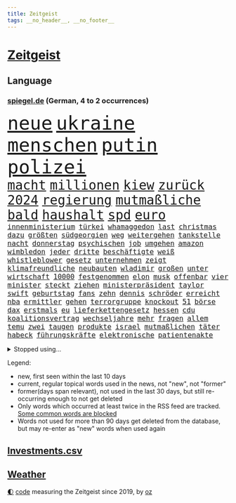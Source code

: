 ```yaml
---
title: Zeitgeist
tags: __no_header__, __no_footer__
---
```


# [Zeitgeist](https://oliz.io/zeitgeist/)

## Language

<h3><a href="https://www.spiegel.de" target="_blank">spiegel.de</a> (German, 4 to 2 occurrences)</h3>
<p style="font-family:monospace">
<span style="font-size:32pt"><a href="news_links.html#neue" class="current">neue</a></span>
<span style="font-size:32pt"><a href="news_links.html#ukraine" class="current">ukraine</a></span>
<span style="font-size:32pt"><a href="news_links.html#menschen" class="current">menschen</a></span>
<span style="font-size:32pt"><a href="news_links.html#putin" class="current">putin</a></span>
<span style="font-size:32pt"><a href="news_links.html#polizei" class="current">polizei</a></span>
<br>
<span style="font-size:22pt"><a href="news_links.html#macht" class="current">macht</a></span>
<span style="font-size:22pt"><a href="news_links.html#millionen" class="current">millionen</a></span>
<span style="font-size:22pt"><a href="news_links.html#kiew" class="current">kiew</a></span>
<span style="font-size:22pt"><a href="news_links.html#zurück" class="current">zurück</a></span>
<span style="font-size:22pt"><a href="news_links.html#2024" class="current">2024</a></span>
<span style="font-size:22pt"><a href="news_links.html#regierung" class="current">regierung</a></span>
<span style="font-size:22pt"><a href="news_links.html#mutmaßliche" class="current">mutmaßliche</a></span>
<span style="font-size:22pt"><a href="news_links.html#bald" class="current">bald</a></span>
<span style="font-size:22pt"><a href="news_links.html#haushalt" class="current">haushalt</a></span>
<span style="font-size:22pt"><a href="news_links.html#spd" class="current">spd</a></span>
<span style="font-size:22pt"><a href="news_links.html#euro" class="current">euro</a></span>
<br>
<span style="font-size:12pt"><a href="news_links.html#innenministerium" class="current">innenministerium</a></span>
<span style="font-size:12pt"><a href="news_links.html#türkei" class="current">türkei</a></span>
<span style="font-size:12pt"><a href="news_links.html#whamaggedon" class="new">whamaggedon</a></span>
<span style="font-size:12pt"><a href="news_links.html#last" class="current">last</a></span>
<span style="font-size:12pt"><a href="news_links.html#christmas" class="current">christmas</a></span>
<span style="font-size:12pt"><a href="news_links.html#dazu" class="current">dazu</a></span>
<span style="font-size:12pt"><a href="news_links.html#größten" class="current">größten</a></span>
<span style="font-size:12pt"><a href="news_links.html#südgeorgien" class="new">südgeorgien</a></span>
<span style="font-size:12pt"><a href="news_links.html#weg" class="current">weg</a></span>
<span style="font-size:12pt"><a href="news_links.html#weitergehen" class="current">weitergehen</a></span>
<span style="font-size:12pt"><a href="news_links.html#tankstelle" class="current">tankstelle</a></span>
<span style="font-size:12pt"><a href="news_links.html#nacht" class="current">nacht</a></span>
<span style="font-size:12pt"><a href="news_links.html#donnerstag" class="current">donnerstag</a></span>
<span style="font-size:12pt"><a href="news_links.html#psychischen" class="current">psychischen</a></span>
<span style="font-size:12pt"><a href="news_links.html#job" class="current">job</a></span>
<span style="font-size:12pt"><a href="news_links.html#umgehen" class="current">umgehen</a></span>
<span style="font-size:12pt"><a href="news_links.html#amazon" class="current">amazon</a></span>
<span style="font-size:12pt"><a href="news_links.html#wimbledon" class="new">wimbledon</a></span>
<span style="font-size:12pt"><a href="news_links.html#jeder" class="current">jeder</a></span>
<span style="font-size:12pt"><a href="news_links.html#dritte" class="current">dritte</a></span>
<span style="font-size:12pt"><a href="news_links.html#beschäftigte" class="current">beschäftigte</a></span>
<span style="font-size:12pt"><a href="news_links.html#weiß" class="current">weiß</a></span>
<span style="font-size:12pt"><a href="news_links.html#whistleblower" class="new">whistleblower</a></span>
<span style="font-size:12pt"><a href="news_links.html#gesetz" class="current">gesetz</a></span>
<span style="font-size:12pt"><a href="news_links.html#unternehmen" class="current">unternehmen</a></span>
<span style="font-size:12pt"><a href="news_links.html#zeigt" class="current">zeigt</a></span>
<span style="font-size:12pt"><a href="news_links.html#klimafreundliche" class="current">klimafreundliche</a></span>
<span style="font-size:12pt"><a href="news_links.html#neubauten" class="current">neubauten</a></span>
<span style="font-size:12pt"><a href="news_links.html#wladimir" class="current">wladimir</a></span>
<span style="font-size:12pt"><a href="news_links.html#großen" class="current">großen</a></span>
<span style="font-size:12pt"><a href="news_links.html#unter" class="current">unter</a></span>
<span style="font-size:12pt"><a href="news_links.html#wirtschaft" class="current">wirtschaft</a></span>
<span style="font-size:12pt"><a href="news_links.html#10000" class="current">10000</a></span>
<span style="font-size:12pt"><a href="news_links.html#festgenommen" class="current">festgenommen</a></span>
<span style="font-size:12pt"><a href="news_links.html#elon" class="current">elon</a></span>
<span style="font-size:12pt"><a href="news_links.html#musk" class="current">musk</a></span>
<span style="font-size:12pt"><a href="news_links.html#offenbar" class="current">offenbar</a></span>
<span style="font-size:12pt"><a href="news_links.html#vier" class="current">vier</a></span>
<span style="font-size:12pt"><a href="news_links.html#minister" class="current">minister</a></span>
<span style="font-size:12pt"><a href="news_links.html#steckt" class="current">steckt</a></span>
<span style="font-size:12pt"><a href="news_links.html#ziehen" class="current">ziehen</a></span>
<span style="font-size:12pt"><a href="news_links.html#ministerpräsident" class="current">ministerpräsident</a></span>
<span style="font-size:12pt"><a href="news_links.html#taylor" class="current">taylor</a></span>
<span style="font-size:12pt"><a href="news_links.html#swift" class="current">swift</a></span>
<span style="font-size:12pt"><a href="news_links.html#geburtstag" class="current">geburtstag</a></span>
<span style="font-size:12pt"><a href="news_links.html#fans" class="current">fans</a></span>
<span style="font-size:12pt"><a href="news_links.html#zehn" class="current">zehn</a></span>
<span style="font-size:12pt"><a href="news_links.html#dennis" class="current">dennis</a></span>
<span style="font-size:12pt"><a href="news_links.html#schröder" class="current">schröder</a></span>
<span style="font-size:12pt"><a href="news_links.html#erreicht" class="current">erreicht</a></span>
<span style="font-size:12pt"><a href="news_links.html#nba" class="current">nba</a></span>
<span style="font-size:12pt"><a href="news_links.html#ermittler" class="current">ermittler</a></span>
<span style="font-size:12pt"><a href="news_links.html#gehen" class="current">gehen</a></span>
<span style="font-size:12pt"><a href="news_links.html#terrorgruppe" class="current">terrorgruppe</a></span>
<span style="font-size:12pt"><a href="news_links.html#knockout" class="current">knockout</a></span>
<span style="font-size:12pt"><a href="news_links.html#51" class="current">51</a></span>
<span style="font-size:12pt"><a href="news_links.html#börse" class="current">börse</a></span>
<span style="font-size:12pt"><a href="news_links.html#dax" class="current">dax</a></span>
<span style="font-size:12pt"><a href="news_links.html#erstmals" class="current">erstmals</a></span>
<span style="font-size:12pt"><a href="news_links.html#eu" class="current">eu</a></span>
<span style="font-size:12pt"><a href="news_links.html#lieferkettengesetz" class="current">lieferkettengesetz</a></span>
<span style="font-size:12pt"><a href="news_links.html#hessen" class="current">hessen</a></span>
<span style="font-size:12pt"><a href="news_links.html#cdu" class="current">cdu</a></span>
<span style="font-size:12pt"><a href="news_links.html#koalitionsvertrag" class="current">koalitionsvertrag</a></span>
<span style="font-size:12pt"><a href="news_links.html#wechseljahre" class="current">wechseljahre</a></span>
<span style="font-size:12pt"><a href="news_links.html#mehr" class="current">mehr</a></span>
<span style="font-size:12pt"><a href="news_links.html#fragen" class="current">fragen</a></span>
<span style="font-size:12pt"><a href="news_links.html#allem" class="current">allem</a></span>
<span style="font-size:12pt"><a href="news_links.html#temu" class="new">temu</a></span>
<span style="font-size:12pt"><a href="news_links.html#zwei" class="current">zwei</a></span>
<span style="font-size:12pt"><a href="news_links.html#taugen" class="current">taugen</a></span>
<span style="font-size:12pt"><a href="news_links.html#produkte" class="current">produkte</a></span>
<span style="font-size:12pt"><a href="news_links.html#israel" class="current">israel</a></span>
<span style="font-size:12pt"><a href="news_links.html#mutmaßlichen" class="current">mutmaßlichen</a></span>
<span style="font-size:12pt"><a href="news_links.html#täter" class="current">täter</a></span>
<span style="font-size:12pt"><a href="news_links.html#habeck" class="current">habeck</a></span>
<span style="font-size:12pt"><a href="news_links.html#führungskräfte" class="current">führungskräfte</a></span>
<span style="font-size:12pt"><a href="news_links.html#elektronische" class="current">elektronische</a></span>
<span style="font-size:12pt"><a href="news_links.html#patientenakte" class="new">patientenakte</a></span>
</p>
<details>
<summary>Stopped using...</summary>
<p class="former" style="font-size:12pt">
ursache(1149) appelliert(1148) gestohlen(1148) umfeld(1148) geholfen(1147) griechenland(1147) modelle(1147) vermutlich(1147) 100000(1146) 2000(1146) aussicht(1146) flüge(1146) strafen(1146) untersuchung(1146) and(1145) berühmt(1145) dauerhaft(1145) demokraten(1145) klimaneutral(1145) landesregierung(1145) reformen(1145) uhr(1145) enorm(1144) frankfurter(1144) präsentieren(1144) spanier(1144) stich(1144) überwinden(1144) arbeitsplatz(1143) bedenken(1143) enttäuscht(1143) mahnt(1143) queen(1143) verschoben(1143) öffnen(1143) befinden(1142) betreiber(1142) demonstranten(1142) facebook(1142) gemeinden(1142) kalifornien(1142) kennt(1142) männern(1142) niveau(1142) 2016(1141) bundespolizei(1141) chelsea(1141) hinterlassen(1141) klare(1141) kämpfer(1141) leute(1141) regisseur(1141) wolfsburg(1141) aufgefordert(1140) begründung(1140) flugzeuge(1140) pandemie(1140) sonne(1140) asche(1139) bitten(1139) deutet(1139) ruhe(1139) seitdem(1139) verdachts(1139) ausbau(1138) menge(1138) schlimmsten(1138) wünschen(1138) appell(1137) bekämpfen(1137) freut(1137) islamischen(1137) mengen(1137) ursula(1137) weltwirtschaft(1137) west(1137) österreichischen(1137) august(1136) nachwuchs(1136) nord(1136) riss(1136) starken(1136) suspendiert(1136) üben(1136) aufgegeben(1135) australische(1135) belarussische(1135) bloß(1135) entscheidenden(1135) ii(1135) nahmen(1135) siegen(1135) zählen(1135) hans(1134) tokio(1134) litauen(1133) rat(1133) senkt(1133) werke(1133) runde(1132) achten(1131) bundesstaat(1131) käufer(1131) leyen(1131) siegte(1129) störung(1129) verspielt(1129) betont(1128) euparlament(1128) gefragt(1128) herr(1128) mitteln(1128) form(1127) genauso(1127) porsche(1126) verbessert(1126) entwickeln(1125) königin(1125) tragödie(1125) wien(1123) erwischt(1122) dein(1121) eigenes(1119) teilnahme(1119) apps(1116) istanbul(1116) vorwürfen(1115) heftiger(1114) erstochen(1112) besteht(1108) georg(1107) uhaft(1107) teilt(1106) staatlichen(1101) elizabeth(1097) bewegt(1096) einblicke(1091) rakete(1086) blinken(1076) flog(1076) polizeiruf(1050) cent(1041) lehrerin(1017) notstand(1001) angebote(965) airline(951) militärische(940) lediglich(926) waldbrände(920) flohen(902) zerstörte(888) djoković(881) kroatien(881) australischen(864) autoren(864) weibliche(846) zerstörten(845) befürwortet(835) ali(830) drauf(823) gehälter(806) hawaii(806) irritiert(806) eindeutig(805) gefiel(801) erreichte(797) offene(796) spiegelkorrespondent(789) großbank(784) australiens(780) energiekosten(778) gefeuert(777) russisches(753) unbekannter(752) geringer(739) schärfere(735) auge(734) laura(732) mache(728) kiews(726) einziger(722) kretschmann(720) sank(720) angekündigte(715) beschossen(714) pink(714) kriegs(713) klappt(706) rasch(704) propaganda(701) geschah(696) verpflichtung(687) krim(684) wolf(684) großbrand(680) untergang(680) explosionen(677) euch(668) verbessern(667) lohnen(662) 2014(661) unwetter(645) abseits(644) benötigt(640) 98(638) absagen(638) fluss(636) beschuss(634) besetzte(630) arbeitszeit(628) nebenbei(627) töchter(622) kasse(614) rezession(614) bewusst(613) saporischschja(612) braunschweig(604) kalt(602) bezeichnen(600) auslöser(593) drohe(593) herrschte(593) spannung(587) weitermachen(585) nachfolgerin(583) besetzen(580) versöhnung(571) prominenten(562) mordfall(561) unterliegt(559) zunahme(556) grünenpolitikerin(553) 110(548) exuspräsident(548) budapest(546) debattiert(546) 8(545) 54(537) lob(536) irgendwann(534) 86(533) finde(525) ängste(522) feuert(518) baum(515) demenz(515) nahrung(515) kostete(513) riesig(510) erdbeben(509) erlegen(504) berlinneukölln(500) fassungslos(500) effekt(490) tode(487) offenlegen(484) notruf(481) werben(479) aufbau(474) führten(473) sperren(469) hände(466) ukrainerusslandnews(465) größeres(462) wunderbar(461) entkommen(459) herunter(459) gott(456) klettert(455) lettland(451) ausgestattet(438) praktisch(434) winzer(434) branchen(430) sohnes(427) kurzen(424) persönlichen(424) kompliziert(422) immobilienkonzern(420) adidas(419) direktor(418) bruch(416) knappe(413) ausgegeben(410) angewiesen(407) baustellen(399) eric(390) gegessen(388) beantragen(387) apples(378) adolf(377) spielzeug(377) credit(376) suisse(376) trotzen(376) 21jährige(375) singt(374) reichlich(372) siemens(368) stimmten(368) verdoppeln(367) skepsis(365) roland(363) 1991(362) landesweiten(362) saarlouis(362) technische(359) verbannt(357) wiederholen(354) marcel(349) erstickt(348) muster(347) emails(346) kandidieren(346) segeln(345) leblos(344) verschafft(343) escooter(340) konzernchef(336) lockt(336) einkaufszentrum(335) sensation(334) aggressiv(333) überflüssig(329) beliebter(328) geschwister(328) gegründet(327) zehnte(326) regenfälle(325) csupolitiker(324) forscherteam(324) revision(324) immobilienpreise(322) satellitenbild(322) djirsarai(321) fdpgeneralsekretär(321) aussieht(320) komplizierten(320) sammlung(320) herstellers(319) täglichen(319) grünenchefin(318) statistik(318) eiltempo(317) erlag(316) gedenken(314) fernando(312) initiative(312) alcaraz(310) konto(309) autofahren(307) umfasst(307) befasst(306) ausgerufen(302) angestiegen(301) gedemütigt(301) schwache(301) neunzigerjahren(299) nicolas(299) eskalierte(297) inseln(297) stürmte(293) handwerker(292) segelboot(291) 46(290) tarifverhandlungen(288) baltikum(285) ministerpräsidenten(282) dienen(281) toll(281) weltmeisterin(279) dfbpokal(278) leiterin(277) zaun(277) ausflug(276) einheimischen(276) premiers(276) politikwissenschaftler(274) sportliche(273) komplizen(271) umstellung(270) genervt(269) amtskollege(268) ausweitung(265) trinkwasser(264) mund(263) schwangerschaftsabbrüche(261) duisburg(259) gewartet(259) saisonstart(259) slowenien(257) kreativ(255) obduziert(255) mutterkonzern(254) regulierung(254) ungeklärt(254) 55jährige(253) denkmal(251) hohes(251) tatwaffe(250) sterbehilfe(249) bildschirm(248) räuber(247) beides(245) bundesverwaltungsgericht(244) verblüffenden(242) wrack(242) geflüchtet(241) gegenwind(241) kaufkraft(241) social(241) unterschiede(241) kampfjet(240) schließung(240) segeljacht(240) aktueller(239) linkspartei(239) einspruch(238) krachte(238) obduktion(238) portal(238) wohnen(238) defekt(237) angeschossen(236) schnellere(236) bijan(235) länderspiele(235) ubs(234) breites(233) eintreffen(232) zentrales(232) linkenchef(231) konzentrieren(228) fußballverband(227) minderjähriger(223) schulze(223) sponsor(223) wärmepumpe(223) samuel(222) lina(220) einsturz(217) prämien(217) chips(216) eingeschlagen(216) usamerikanische(216) beleidigung(215) bundestrainerin(215) fußballbund(215) geflüchteter(215) münchens(215) unterschiedlichen(215) gedenkt(214) normalen(214) hessens(213) hinterließ(213) heimatstadt(212) kfw(212) spürt(212) eskalieren(211) tennisspielerin(211) durften(209) votum(208) mohamed(207) notarzt(207) ken(204) aufgerollt(203) begleitete(203) dir(203) waldbränden(203) unzureichend(202) innovation(201) genießen(200) attraktion(199) selbstversuch(198) dienste(197) mühe(197) umbenennung(197) benannt(195) lüneburg(195) problematisch(195) rechter(195) besiegte(194) heiklen(194) nötigen(194) dreifach(193) tegernsee(191) uskapitol(191) verwechselt(191) motto(190) schwärmt(190) vergabe(190) blockt(189) energieintensive(188) yeboah(188) blume(187) inhaftierte(187) mohammed(187) brannte(185) kalifornischen(185) acker(184) finger(184) jüdischer(183) länderspiel(183) gewannen(182) gesellschaftlichen(180) aussah(179) mobilität(179) erneuerbarer(178) wuchs(178) email(177) scott(177) brandstiftung(176) bürgern(176) strache(176) befragt(175) einbestellt(175) blicke(174) ätna(174) einziehen(173) entgehen(173) schlepper(173) titelgewinn(172) menschlicher(171) schlagersängerin(171) verdächtig(171) wirtschaftlich(171) amazongründer(170) schwieg(170) unterschiedliche(170) erkennt(169) gasspeicher(169) unterschied(169) budget(168) fürth(167) greuther(167) 77(166) flugbetrieb(166) leichte(166) passende(164) intensive(163) rasen(163) like(162) widerstands(162) installation(161) wiederentdeckt(161) fernwärme(160) richtlinien(160) amerikanern(159) defensive(158) motorrad(158) vorbilder(158) 35jährigen(157) tatverdächtig(157) vorsaison(156) telefon(154) versammlung(153) fraktionschefin(152) rechtsradikalen(152) gleichermaßen(151) hinziehen(151) stellenabbau(151) toronto(151) geparkten(150) plakate(150) verlief(150) benachteiligt(149) ehre(148) feierabend(148) gespült(148) lebenshaltungskosten(148) metachef(148) flüchtlingen(147) händen(147) monatelangem(147) saudischer(147) vertrauter(146) geschäfts(145) lud(145) schnappt(145) wehen(144) energy(143) queere(143) chipfabrik(142) luka(142) länderspielen(142) benötigten(141) besiegen(140) geteilt(139) neonazi(139) parteifreunde(139) vorrücken(139) ausgestorben(138) effizienter(137) oktoberfest(137) nachvollziehbar(136) victoria(136) verfilmt(135) vorzeitigen(135) krankenhauses(134) mitschüler(134) schlaganfall(134) schwitzen(134) 20jähriger(133) winzige(133) schmerzhaft(132) vorort(132) wertschätzung(132) strotzt(131) zelt(131) diskriminierung(130) zweitgrößten(130) beeinträchtigen(129) bestseller(129) gasriesen(128) krankenwagen(128) varianten(128) winfried(128) highway(127) polizeistreife(127) service(127) beigesetzt(126) häfen(126) irritierte(126) geistliche(125) handlungsbedarf(125) industriestrompreis(125) lösten(125) flüchtlingslager(124) planet(124) aggressives(123) carolin(123) georgia(123) immobilienmarkt(123) islamistische(123) megan(123) designer(122) forschern(122) skurriler(122) black(121) behandeln(119) garantien(119) froh(118) terroranschläge(118) flächen(117) fremde(117) rekordtransfer(117) signale(117) marihuana(116) demonstrant(115) kleidungsstück(115) treppe(115) 72jährige(114) angabe(114) fester(114) harmonie(114) ökonomisch(114) flüchtet(113) erwischte(112) impfung(112) masche(112) pennsylvania(112) künstlerinnen(110) voigt(110) durchschnittliche(109) stoppte(109) gezündet(108) ideologie(108) liebeskummer(108) rapinoe(108) erkämpften(107) instagrampost(107) riskanten(107) schreckt(106) strafrechtlich(105) topteams(105) winde(105) fing(104) kiesewetter(104) akute(103) bewaffnet(103) recklinghausen(103) ausnahmezustand(102) fußballerin(102) initiatoren(102) rettungswagen(102) roderich(102) öffentlicher(102) arizona(101) austragen(101) dfbkader(101) geschätzt(101) handschlag(100) fahrschein(99) jüdisches(99) ehrung(98) empfindet(98) erfolgreicher(98) exfrau(98) verkehrsunfall(98) friedensnobelpreisträgerin(97) rekordjahr(97) langeweile(96) kanarische(95) siri(95) wolff(95) chefinnen(94) ablehnen(93) digitalen(93) hartes(93) alexa(92) künstlerischen(92) lackiert(92) entsorgen(91) gezerre(90) hundebesitzer(90) insider(90) jahresbericht(90) leinwand(90) rennstrecke(90) wework(90) außerordentlichen(89) heftigem(89) mobiltelefone(89) ruder(89) superreiche(89) verkohlte(89) beute(88) durchbrochen(88) exminister(88) kundin(88) notübernahme(88) verzehr(88) baku(87) dorn(87) entwicklungsministerin(87) flugbereitschaft(87) gräueltaten(87) joseph(87) svenja(87) buschbrände(86) erklommen(86) gekürzt(86) jared(86) leto(86) nachzahlen(86) todesursache(86) trotzte(86) 43jähriger(85) bierhoff(85) bundesdatenschutzbeauftragte(85) ferne(85) heidelberger(85) michigan(85) schärfste(85) webbteleskops(85) ärgert(85) bankmanfried(84) betrunkene(84) endgültigen(84) hall(84) rufe(84) ruhmeshalle(84) spieltagen(84) vielfach(84) anker(83) arzneimittelproduktion(83) auswärts(83) autobranche(83) coole(83) erbgut(83) kinohit(83) lost(83) radman(83) arbeitszeiterfassung(82) bezweifeln(82) gemäß(82) rtlmoderator(82) schulpflicht(82) schusswaffenangriff(82) steuerbetrug(82) ursprünglichen(82) beliebtesten(81) gegriffen(81) harald(81) modernisierung(81) patientendaten(81) scharfschützengewehren(81) ötzi(81) betrunken(80) bombenanschlag(80) bundespartei(80) hansgeorg(80) kontrollverlust(80) maaßen(80) sarkozy(80) stromkosten(80) würzburg(80) bghurteil(79) gecko(79) schärfer(79) väter(79) 52jährige(78) bootsfahrt(78) davide(78) disziplin(78) katzen(78) nintendo(78) spezialeinheit(78) erweitern(77) eugesetz(77) heutzutage(77) angehören(76) friedlichen(76) gerhart(76) hamsterrad(76) hymne(76) reformiert(76) staatsangehörigkeit(76) verbrannte(76) neuauflage(75) tatverdacht(75) umbringen(75) verpflichtungen(75) deborah(74) gelesen(74) gewässern(74) herauszuholen(74) kryptostar(74) kussskandal(74) neuling(74) spdgeneralsekretär(74) unvorstellbar(74) uswahl(74) chemieindustrie(73) diebstählen(73) dringenden(73) eisernen(73) kühl(73) umwerfend(73) berechnen(72) fußballfans(72) kundinnen(72) schockierte(72) seht(72) staatsbibliothek(72) dončić(71) kussattacke(71) moderatorin(71) privatfernsehen(71) staatsschulden(71) strompreis(71) versenkte(71) übergriffig(71) achtzigerjahren(70) dallas(70) darstellen(70) herkunftsländern(70) kebekus(70) spannende(70) bundesverkehrsminister(69) charité(69) funde(69) herzprobleme(69) beantworten(68) gravierend(68) irrsinn(68) people(68) wurm(68) 12000(67) 2001(67) biopic(67) hazel(67) jährt(67) mikrochip(67) rage(67) auszahlen(66) bischof(66) chiara(66) friedens(66) morddrohungen(66) ohio(66) rehabilitiert(66) beckmann(65) bergkarabach(65) comedian(65) dozent(65) ludwigshafen(65) too(65) zweijährige(65) 133(64) ausreden(64) chiemgau(64) echo(64) eingeschränkt(64) klischee(64) paddelte(64) wehrpflicht(64) heinsberg(63) holocaustüberlebende(63) identifizierung(63) infos(63) krause(63) kürt(63) lehramtsstudium(63) nachnominiert(63) nevada(63) scholz'(63) sevilla(63) angeführt(62) burning(62) eigentlichen(62) g7(62) gearbeitet(62) heimspiel(62) hässliches(62) lindert(62) töteten(62) entziehen(61) harrte(61) personenschützer(61) umweltschützern(61) zelte(61) außergewöhnliche(60) befristungen(60) doppelmoral(60) kzgedenkstätte(60) kzgedenkstätten(60) luftraums(60) namensänderung(60) umkleidekabine(60) verblüffend(60) berüchtigten(59) mehrmals(59) norderney(59) polizeiauto(59) polyamore(59) sportwelt(59) stromsteuer(59) atomschlag(58) humoristen(58) klangvollen(58) längerem(58) lösegeld(58) spezialkräften(58) antisemitischer(57) kenntnis(57) sportlich(57) verbrachte(57) 9/11(56) abtreibungen(56) chat(56) stücke(56) unausweichlich(56) verbrennungen(56) veteranentag(56) betriebsrat(55) geröll(55) haakon(55) naomi(55) nflspiel(55) revolutionswächter(55) schotten(55) verschlossenen(55) bay(54) benennen(54) egger(54) hausaufgaben(54) kampfgebiet(54) linden(54) mitbringen(54) montpellier(54) nationalsozialisten(54) osteuropa(54) rekordbüchern(54) anhaltend(53) bahnsteig(53) bahnstrecke(53) erzrivale(53) geiselnehmer(53) gelebt(53) komiker(53) kommissionspräsidentin(53) zerstörerische(53) aufgeteilt(52) beherbergen(52) brandstifter(52) feuerwehreinsatz(52) gesundheitsministerium(52) massives(52) roll(52) surft(52) transporter(52) angehende(51) vertreibung(51) weinen(51) flieht(50) saisonniederlage(50) schulhof(50) affen(49) blinder(49) handynetzes(49) helmutkohlallee(49) kloster(49) mobbing(49) tournee(49) trail(49) usstar(49) verschanzt(49) 41jährige(48) abgasnorm(48) abzugeben(48) einiger(48) flüchtlingsunterkunft(48) fürst(48) interaktive(48) nassen(48) northern(48) nähern(48) rekordzahl(48) tabellenkeller(48) antiterroroperation(47) auftritten(47) bundesstaaten(47) chatgpthersteller(47) einflussreichen(47) loriot(47) medizinische(47) vereins(47) armenischen(46) aspekte(46) bist(46) botschaftspersonal(46) familiäre(46) gerechnet(46) kanadier(46) nervös(46) salman(46) scharen(46) studierendenwerk(46) 74jährige(45) fassung(45) finals(45) fuhren(45) üppigen(45) bundestagspräsidentin(44) bärbel(44) gesiegt(44) hackerangriff(44) haftbefehle(44) insektensterben(44) radikaler(44) spielfeld(44) ausgebauten(43) del(43) jordanien(43) psgfans(43) schuften(43) 38jährige(42) fassade(42) gespeichert(42) guerreiro(42) klassenzimmer(42) laufsteg(42) raphaël(42) sicherheitsvorkehrungen(42) zusammenstöße(42) hurricane(41) leipziger(41) entkommt(40) gefahndet(40) porträtiert(40) rebellieren(40) verhungert(40) 24jähriger(39) 25jährige(39) bevorstehen(39) förderbank(39) offline(39) allheilmittel(38) elbtunnel(38) enormer(38) eubeitritt(38) mittelfeldspieler(38) portion(38) rechtspopulistische(38) terrors(38) wiedervereinigung(38) asylbewerberunterkunft(37) biss(37) handball(37) literarische(37) streifenwagen(37) teilung(37) vandalismus(37) demontiert(36) jugendklub(36) terroristische(36) überdurchschnittliches(36) dunklen(35) finanzhilfen(35) langjähriger(35) medium(35) milliardenschwerer(35) neuerungen(35) zeitinterview(35) autozulieferer(34) blutvergießen(34) demokratin(34) israelfeindliche(34) kaufhaus(34) ministerpräsidentenkonferenz(34) neukölln(34) rennstall(34) strandet(34) tatorts(34) vorindustriellen(34) antreibt(33) auswerten(33) betrugsprozess(33) eingefahren(33) gibson(33) parallele(33) riegelt(33) steuerreform(33) beziehungsstreit(32) panzerabwehrrakete(32) schnellste(32) server(32) werft(32) bombardement(31) container(31) diplomatin(31) entstehung(31) geschworenen(31) palästinenserin(31) rechtsextrem(31) waschen(31) gescheiterte(30) hamasüberfall(30) late(30) maren(30) muslimischen(30) nächten(30) ratlos(30) sicherheitsexperten(30) todesopfern(30) wu(30) hilfsgelder(29) lokalpolitiker(29) rock(29) schlussphase(29) schwächelnden(29) vage(29) angeschlagen(28) benannten(28) kingdom(28) spiegelreporterin(28) 1985(27) adania(27) antiisraelische(27) buchmesse(27) gedrückt(27) geschleust(27) israelfeinde(27) plattenfirma(27) propalästinensische(27) remmos(27) shibli(27) kampfbrigade(26) konstruktiv(26) misslang(26) rathäuser(26) solange(26) tagebuch(26) verlauf(26) zeitfenster(26) zugunsten(26) eingedrungen(25) einwohnern(25) endlosen(25) holger(25) hollywoodstars(25) israelnews(25) rafah(25) rechtfertigung(25) rune(25) sympathien(25) tennisprofi(25) verreisen(25) bahndamm(24) gütersparte(24) haifa(24) nacktem(24) oberkörper(24) patriots(24) schafe(24) schleuserrings(24) tories(24) anklagen(23) bezahlkarte(23) business(23) debattieren(23) fdppolitikerin(23) flag(23) höchstem(23) propalästinademos(23) trällern(23) agiert(22) ausruf(22) autolobby(22) eignen(22) israelisches(22) machbare(22) deutschlandreise(21) endura(21) familienmitglied(21) mutprobe(21) schranke(21) sicherheitsgründen(21) tatortvote(21) vaude(21) absichern(20) anleihen(20) apparat(20) beihilfe(20) beirut(20) hilfslieferungen(20) kanaren(20) odyssee(20) verschollenes(20) überholmanöver(20) angegriffene(19) hoffnungslosigkeit(19) wandergruppe(19) 1938(18) alaa(18) besitzerin(18) frachterkollision(18) hasst(18) koordinator(18) küssen(18) mindeststeuer(18) planungsbeschleunigung(18) zurückkehrte(18) abgefahren(17) charts(17) notwendigkeit(17) strategien(17) toben(17) tochterfirma(17) 1966(16) blutdruck(16) hamasstellungen(16) woanders(16) angeschlagene(15) atef(15) dortmunds(15) grauen(15) mitgestalten(15) präsidentschaftsbewerbung(15) schmutzige(15) verschleppung(15) cnninterview(14) gesurft(14) klebt(14) quadrat(14) raptors(14) appellierte(13) aufschluss(13) ausführlich(13) ghana(13) klingen(13) marc(13) sabine(13) terminplanung(13) erholungsurlaub(12) kritischer(12) kulturszene(12) mär(12) windkraftkrise(12) bruchsal(11) israelhamas(11) komfortzone(11) mangelhaft(11) perry(11) stefanos(11)
</p>
</details>
<p>Legend:
<ul>
<li><span class="new">new</span>, first seen within the last 10 days</li>
<li><span class="current">current</span>, regular topical words used in the news, not "new", not "former"</li>
<li><span class="former">former(days span relevant)</span>, not used in the last 30 days, but still re-occurring enough to not get deleted</li>
<li>Only words which occurred at least twice in the RSS feed are tracked. <a href="language/filters.py">Some common words are blocked</a></li>
<li>Words not used for more than 90 days get deleted from the database, but may re-enter as "new" words when used again</li>
</ul>
</p>

## [Investments](investments.html)[.csv](investments.csv)

## [Weather](weather.html)

<footer>
<a href="javascript:toggleTheme()" class="nav">🌓</a>
<a href="https://github.com/ooz/zeitgeist">code</a> measuring the Zeitgeist since 2019, by <a href="https://oliz.io">oz</a>
</footer>
